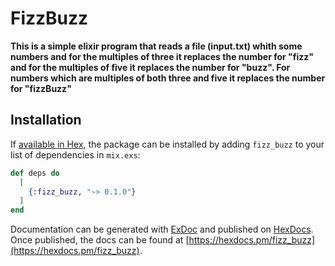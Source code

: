 # FizzBuzz

**This is a simple elixir program that reads a file (input.txt) whith some numbers and for the multiples of three it replaces the number for "fizz" and for the multiples of five it replaces the number for "buzz". For numbers which are multiples of both three and five it replaces the number for "fizzBuzz"**

## Installation

If [available in Hex](https://hex.pm/docs/publish), the package can be installed
by adding `fizz_buzz` to your list of dependencies in `mix.exs`:

```elixir
def deps do
  [
    {:fizz_buzz, "~> 0.1.0"}
  ]
end
```

Documentation can be generated with [ExDoc](https://github.com/elixir-lang/ex_doc)
and published on [HexDocs](https://hexdocs.pm). Once published, the docs can
be found at [https://hexdocs.pm/fizz_buzz](https://hexdocs.pm/fizz_buzz).

